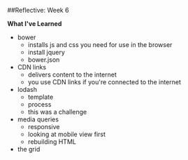 ##Reflective: Week 6

**What I've Learned**
- bower
  - installs js and css you need for use in the browser
  - install jquery
  - bower.json
- CDN links
  - delivers content to the internet
  - you use CDN links if you're connected to the internet
- lodash
  - template
  - process
  - this was a challenge
- media queries
  - responsive
  - looking at mobile view first
  - rebuilding HTML
- the grid
